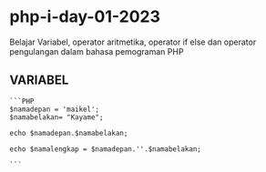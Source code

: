 # php-i-day-01-2023
Belajar Variabel, operator aritmetika, operator if else dan operator pengulangan dalam bahasa pemograman PHP

## VARIABEL
    ```PHP
    $namadepan = 'maikel';
    $namabelakan= "Kayame";

    echo $namadepan.$namabelakan;

    echo $namalengkap = $namadepan.''.$namabelakan;

    ```